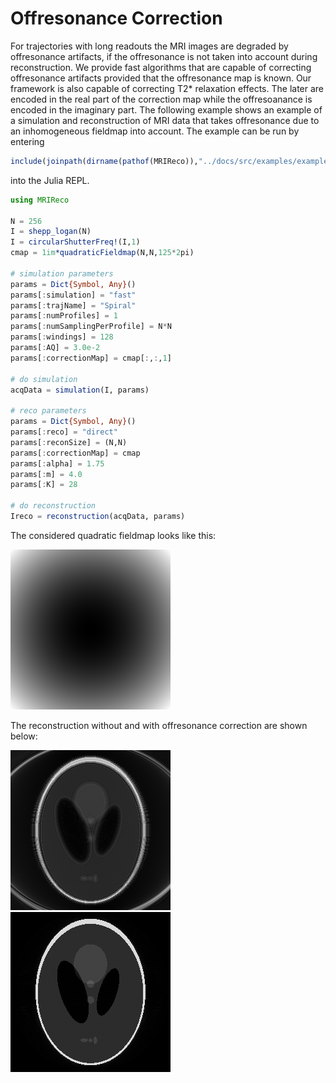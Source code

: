 # Offresonance Correction

For trajectories with long readouts the MRI images are degraded by offresonance
artifacts, if the offresonance is not taken into account during reconstruction.
We provide fast algorithms that are capable of correcting offresonance
artifacts provided that the offresonance map is known. Our framework is also capable
of correcting T2* relaxation effects. The later are encoded in the real part of the
correction map while the offresoanance is encoded in the imaginary part. The
following example shows an example of a simulation and reconstruction of MRI data
that takes offresonance due to an inhomogeneous fieldmap into account. The example
can be run by entering
```julia
include(joinpath(dirname(pathof(MRIReco)),"../docs/src/examples/exampleFieldmap.jl"))
```
into the Julia REPL.
```julia
using MRIReco

N = 256
I = shepp_logan(N)
I = circularShutterFreq!(I,1)
cmap = 1im*quadraticFieldmap(N,N,125*2pi)

# simulation parameters
params = Dict{Symbol, Any}()
params[:simulation] = "fast"
params[:trajName] = "Spiral"
params[:numProfiles] = 1
params[:numSamplingPerProfile] = N*N
params[:windings] = 128
params[:AQ] = 3.0e-2
params[:correctionMap] = cmap[:,:,1]

# do simulation
acqData = simulation(I, params)

# reco parameters
params = Dict{Symbol, Any}()
params[:reco] = "direct"
params[:reconSize] = (N,N)
params[:correctionMap] = cmap
params[:alpha] = 1.75
params[:m] = 4.0
params[:K] = 28

# do reconstruction
Ireco = reconstruction(acqData, params)
```
The considered quadratic fieldmap looks like this:

![Fieldmap](./assets/fieldmap.png)

The reconstruction without and with offresonance correction are shown below:

![NoCorrection](./assets/fieldmapReco1.png)
![Reconstruction](./assets/fieldmapReco2.png)
